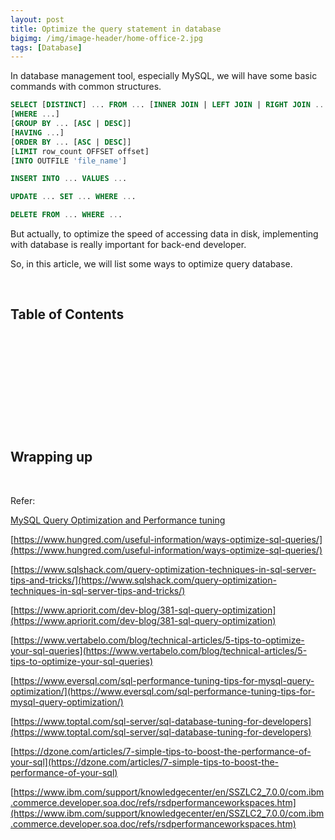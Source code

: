```yaml
---
layout: post
title: Optimize the query statement in database
bigimg: /img/image-header/home-office-2.jpg
tags: [Database]
---
```


In database management tool, especially MySQL, we will have some basic commands with common structures.

```sql
SELECT [DISTINCT] ... FROM ... [INNER JOIN | LEFT JOIN | RIGHT JOIN ...]
[WHERE ...]
[GROUP BY ... [ASC | DESC]]
[HAVING ...]
[ORDER BY ... [ASC | DESC]]
[LIMIT row_count OFFSET offset]
[INTO OUTFILE 'file_name']

INSERT INTO ... VALUES ...

UPDATE ... SET ... WHERE ...

DELETE FROM ... WHERE ...
```

But actually, to optimize the speed of accessing data in disk, implementing with database is really important for back-end developer. 

So, in this article, we will list some ways to optimize query database. 

<br>

## Table of Contents





<br>

## 






<br>

## 





<br>

## 






<br>

## Wrapping up



<br>

Refer:

[MySQL Query Optimization and Performance tuning]()

[https://www.hungred.com/useful-information/ways-optimize-sql-queries/](https://www.hungred.com/useful-information/ways-optimize-sql-queries/)

[https://www.sqlshack.com/query-optimization-techniques-in-sql-server-tips-and-tricks/](https://www.sqlshack.com/query-optimization-techniques-in-sql-server-tips-and-tricks/)

[https://www.apriorit.com/dev-blog/381-sql-query-optimization](https://www.apriorit.com/dev-blog/381-sql-query-optimization)

[https://www.vertabelo.com/blog/technical-articles/5-tips-to-optimize-your-sql-queries](https://www.vertabelo.com/blog/technical-articles/5-tips-to-optimize-your-sql-queries)

[https://www.eversql.com/sql-performance-tuning-tips-for-mysql-query-optimization/](https://www.eversql.com/sql-performance-tuning-tips-for-mysql-query-optimization/)

[https://www.toptal.com/sql-server/sql-database-tuning-for-developers](https://www.toptal.com/sql-server/sql-database-tuning-for-developers)

[https://dzone.com/articles/7-simple-tips-to-boost-the-performance-of-your-sql](https://dzone.com/articles/7-simple-tips-to-boost-the-performance-of-your-sql)

[https://www.ibm.com/support/knowledgecenter/en/SSZLC2_7.0.0/com.ibm.commerce.developer.soa.doc/refs/rsdperformanceworkspaces.htm](https://www.ibm.com/support/knowledgecenter/en/SSZLC2_7.0.0/com.ibm.commerce.developer.soa.doc/refs/rsdperformanceworkspaces.htm)

